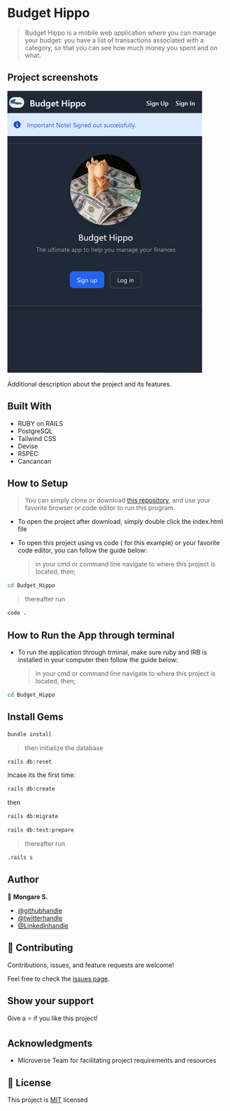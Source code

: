 # Budget Hippo

> Budget Hippo is a mobile web application where you can manage your budget: you have a list of transactions associated with a category, 
so that you can see how much money you spent and on what.

## Project screenshots

![screenshot(COMING SOON)](./app_screenshot.png)

Additional description about the project and its features.

## Built With

- RUBY on RAILS
- PostgreSQL
- Tailwind CSS
- Devise
- RSPEC
- Cancancan

## How to Setup

> You can simply clone or download [this repository](https://github.com/Mosams/Budget_Hippo.git), and use your favorite browser or code editor to run this program.

- To open the project after download, simply double click the index.html file

- To open this project using vs code ( for this example) or your favorite code editor, you can follow the guide below:
  > in your cmd or command line navigate to where this project is located, then;

```cmd
cd Budget_Hippo
```

> thereafter run

```cmd
code .
```

## How to Run the App through terminal

- To run the application through trminal, make sure ruby and IRB is installed in your computer then follow the guide below:
  > in your cmd or command line navigate to where this project is located, then;

```cmd
cd Budget_Hippo
```

## Install Gems


```cmd
bundle install
```
> then initialize the database

```cmd
rails db:reset
```
Incase its the first time:

```cmd
rails db:create
```
then

```cmd
rails db:migrate
```

```cmd
rails db:test:prepare
```
> thereafter run

```cmd
.rails s
```

## Author

👤 **Mongare S.**

- [@githubhandle](https://github.com/Mosams/)
- [@twitterhandle](https://twitter.com/sam_mongare)
- [@LinkedInhandle](https://www.linkedin.com/in/sammy-mongare-b8288310b/)

## 🤝 Contributing

Contributions, issues, and feature requests are welcome!

Feel free to check the [issues page](../../issues/).

## Show your support

Give a ⭐️ if you like this project!

## Acknowledgments

- Microverse Team for facilitating project requirements and resources

## 📝 License

This project is [MIT](./MIT.md) licensed
